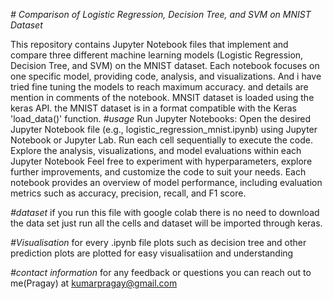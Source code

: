 _# Comparison of Logistic Regression, Decision Tree, and SVM on MNIST Dataset_

This repository contains Jupyter Notebook files that implement and compare three different machine learning models (Logistic Regression, Decision Tree, and SVM) on the MNIST dataset. 
Each notebook focuses on one specific model, providing code, analysis, and visualizations. And i have tried fine tuning the models to reach maximum accuracy. and details are mention in comments of the notebook.
MNSIT dataset is loaded using the keras API. the MNIST dataset is in a format compatible with the Keras 'load_data()' function.
_#usage_
Run Jupyter Notebooks:
Open the desired Jupyter Notebook file (e.g., logistic_regression_mnist.ipynb) using Jupyter Notebook or Jupyter Lab.
Run each cell sequentially to execute the code.
Explore the analysis, visualizations, and model evaluations within each Jupyter Notebook
Feel free to experiment with hyperparameters, explore further improvements, and customize the code to suit your needs.
Each notebook provides an overview of model performance, including evaluation metrics such as accuracy, precision, recall, and F1 score.

_#dataset_
if you run this file with google colab there is no need to download the data set just run all the cells and dataset will be imported through keras.

_#Visualisation_
for every .ipynb file plots such as decision tree and other prediction plots are plotted for easy visualisatiion and understanding

_#contact information_
for any feedback or questions you can reach out to me(Pragay) at kumarpragay@gmail.com 

